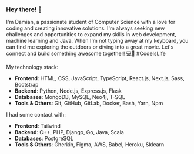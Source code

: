 ### Hey there! 👋

I'm Damian, a passionate student of Computer Science with a love for coding and creating innovative solutions. I'm always seeking new challenges and opportunities to expand my skills in web development, machine learning and Java. When I'm not typing away at my keyboard, you can find me exploring the outdoors or diving into a great movie. Let's connect and build something awesome together! 💻🚀 #CodeIsLife

My technology stack:
- **Frontend**: HTML, CSS, JavaScript, TypeScript, React.js, Next.js, Sass, Bootstrap
- **Backend**: Python, Node.js, Express.js, Flask
- **Databases**: MongoDB, MySQL, Neo4j, T-SQL
- **Tools & Others**: Git, GitHub, GitLab, Docker, Bash, Yarn, Npm

I had some contact with:
- **Frontend**: Tailwind
- **Backend**: C++, PHP, Django, Go, Java, Scala
- **Databases**: PostgreSQL
- **Tools $ Others**: Gherkin, Figma, AWS, Babel, Heroku, Sklearn
